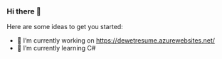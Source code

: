 ### Hi there 👋

Here are some ideas to get you started:

- 🔭 I’m currently working on https://dewetresume.azurewebsites.net/
- 🌱 I’m currently learning C#
